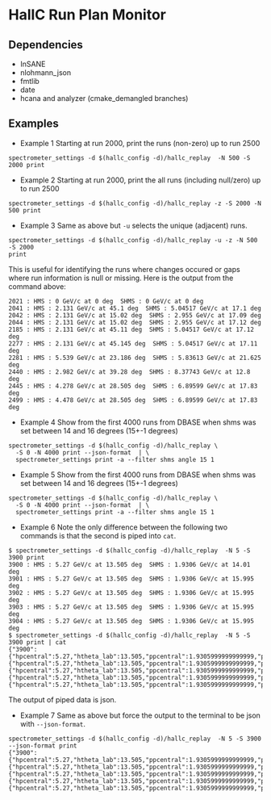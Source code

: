 # HallC Run Plan Monitor

## Dependencies

* InSANE
* nlohmann_json
* fmtlib
* date
* hcana and analyzer (cmake_demangled branches)


## Examples

* Example 1
Starting at run 2000, print the runs (non-zero) up to run 2500
```
spectrometer_settings -d $(hallc_config -d)/hallc_replay  -N 500 -S 2000 print
```
* Example 2
Starting at run 2000, print the all runs (including null/zero) up to run 2500
```
spectrometer_settings -d $(hallc_config -d)/hallc_replay -z -S 2000 -N 500 print
```

* Example 3
Same as above but `-u` selects the unique (adjacent) runs.
```
spectrometer_settings -d $(hallc_config -d)/hallc_replay -u -z -N 500 -S 2000 
print
```
This is useful for identifying the runs where changes occured or gaps where run 
information is null or missing. Here is the output from the command above:
```
2021 : HMS : 0 GeV/c at 0 deg  SHMS : 0 GeV/c at 0 deg
2041 : HMS : 2.131 GeV/c at 45.1 deg  SHMS : 5.04517 GeV/c at 17.1 deg
2042 : HMS : 2.131 GeV/c at 15.02 deg  SHMS : 2.955 GeV/c at 17.09 deg
2044 : HMS : 2.131 GeV/c at 15.02 deg  SHMS : 2.955 GeV/c at 17.12 deg
2185 : HMS : 2.131 GeV/c at 45.11 deg  SHMS : 5.04517 GeV/c at 17.12 deg
2277 : HMS : 2.131 GeV/c at 45.145 deg  SHMS : 5.04517 GeV/c at 17.11 deg
2281 : HMS : 5.539 GeV/c at 23.186 deg  SHMS : 5.83613 GeV/c at 21.625 deg
2440 : HMS : 2.982 GeV/c at 39.28 deg  SHMS : 8.37743 GeV/c at 12.8 deg
2445 : HMS : 4.278 GeV/c at 28.505 deg  SHMS : 6.89599 GeV/c at 17.83 deg
2499 : HMS : 4.478 GeV/c at 28.505 deg  SHMS : 6.89599 GeV/c at 17.83 deg
```

* Example 4
Show from the first 4000 runs from DBASE when shms was set between 14 and 16 
degrees (15+-1 degrees)
```
spectrometer_settings -d $(hallc_config -d)/hallc_replay \
  -S 0 -N 4000 print --json-format  | \
  spectrometer_settings print -a --filter shms angle 15 1
```

* Example 5
Show from the first 4000 runs from DBASE when shms was set between 14 and 16 
degrees (15+-1 degrees)
```
spectrometer_settings -d $(hallc_config -d)/hallc_replay \
  -S 0 -N 4000 print --json-format  | \
  spectrometer_settings print -a --filter shms angle 15 1
```

* Example 6
Note the only difference between the following two commands is that the second 
is piped into `cat`.
```
$ spectrometer_settings -d $(hallc_config -d)/hallc_replay  -N 5 -S 3900 print 
3900 : HMS : 5.27 GeV/c at 13.505 deg  SHMS : 1.9306 GeV/c at 14.01 deg
3901 : HMS : 5.27 GeV/c at 13.505 deg  SHMS : 1.9306 GeV/c at 15.995 deg
3902 : HMS : 5.27 GeV/c at 13.505 deg  SHMS : 1.9306 GeV/c at 15.995 deg
3903 : HMS : 5.27 GeV/c at 13.505 deg  SHMS : 1.9306 GeV/c at 15.995 deg
3904 : HMS : 5.27 GeV/c at 13.505 deg  SHMS : 1.9306 GeV/c at 15.995 deg
$ spectrometer_settings -d $(hallc_config -d)/hallc_replay  -N 5 -S 3900 print | cat
{"3900":{"hpcentral":5.27,"htheta_lab":13.505,"ppcentral":1.9305999999999999,"ptheta_lab":14.01},"3901":{"hpcentral":5.27,"htheta_lab":13.505,"ppcentral":1.9305999999999999,"ptheta_lab":15.995},"3902":{"hpcentral":5.27,"htheta_lab":13.505,"ppcentral":1.9305999999999999,"ptheta_lab":15.995},"3903":{"hpcentral":5.27,"htheta_lab":13.505,"ppcentral":1.9305999999999999,"ptheta_lab":15.995},"3904":{"hpcentral":5.27,"htheta_lab":13.505,"ppcentral":1.9305999999999999,"ptheta_lab":15.995}}
```
The output of piped data is json.

* Example 7
Same as above but force the output to the terminal to be json with 
`--json-format`.
```
spectrometer_settings -d $(hallc_config -d)/hallc_replay  -N 5 -S 3900 --json-format print
{"3900":{"hpcentral":5.27,"htheta_lab":13.505,"ppcentral":1.9305999999999999,"ptheta_lab":14.01},"3901":{"hpcentral":5.27,"htheta_lab":13.505,"ppcentral":1.9305999999999999,"ptheta_lab":15.995},"3902":{"hpcentral":5.27,"htheta_lab":13.505,"ppcentral":1.9305999999999999,"ptheta_lab":15.995},"3903":{"hpcentral":5.27,"htheta_lab":13.505,"ppcentral":1.9305999999999999,"ptheta_lab":15.995},"3904":{"hpcentral":5.27,"htheta_lab":13.505,"ppcentral":1.9305999999999999,"ptheta_lab":15.995}}







